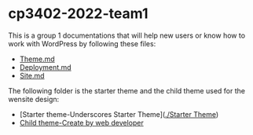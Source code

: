 # cp3402-2022-team1

This is a group 1 documentations that will help new users or know how to work with WordPress by following these files:

- [Theme.md](./Theme.md)
- [Deployment.md](./Deployment.md)
- [Site.md](./Site.md)

The following folder is the starter theme and the child theme used for the wensite design:

- [Starter theme-Underscores Starter Theme]([./Starter Theme](https://github.com/cp3402-students/cp3402-2022-team1/tree/main/Starter%20Theme))
- [Child theme-Create by web developer](./Labyrinth-child-2.0.0)

